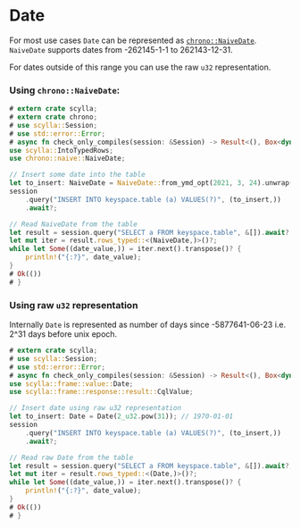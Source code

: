 # Date

For most use cases `Date` can be represented as
[`chrono::NaiveDate`](https://docs.rs/chrono/0.4.19/chrono/naive/struct.NaiveDate.html).\
`NaiveDate` supports dates from -262145-1-1 to 262143-12-31.

For dates outside of this range you can use the raw `u32` representation.

### Using `chrono::NaiveDate`:

```rust
# extern crate scylla;
# extern crate chrono;
# use scylla::Session;
# use std::error::Error;
# async fn check_only_compiles(session: &Session) -> Result<(), Box<dyn Error>> {
use scylla::IntoTypedRows;
use chrono::naive::NaiveDate;

// Insert some date into the table
let to_insert: NaiveDate = NaiveDate::from_ymd_opt(2021, 3, 24).unwrap();
session
    .query("INSERT INTO keyspace.table (a) VALUES(?)", (to_insert,))
    .await?;

// Read NaiveDate from the table
let result = session.query("SELECT a FROM keyspace.table", &[]).await?;
let mut iter = result.rows_typed::<(NaiveDate,)>()?;
while let Some((date_value,)) = iter.next().transpose()? {
    println!("{:?}", date_value);
}
# Ok(())
# }
```

### Using raw `u32` representation

Internally `Date` is represented as number of days since -5877641-06-23 i.e. 2^31 days before unix epoch.

```rust
# extern crate scylla;
# use scylla::Session;
# use std::error::Error;
# async fn check_only_compiles(session: &Session) -> Result<(), Box<dyn Error>> {
use scylla::frame::value::Date;
use scylla::frame::response::result::CqlValue;

// Insert date using raw u32 representation
let to_insert: Date = Date(2_u32.pow(31)); // 1970-01-01 
session
    .query("INSERT INTO keyspace.table (a) VALUES(?)", (to_insert,))
    .await?;

// Read raw Date from the table
let result = session.query("SELECT a FROM keyspace.table", &[]).await?;
let mut iter = result.rows_typed::<(Date,)>()?;
while let Some((date_value,)) = iter.next().transpose()? {
    println!("{:?}", date_value);
}
# Ok(())
# }
```
